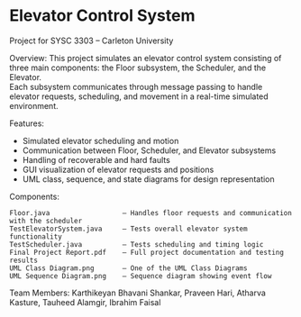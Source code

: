 # Elevator Control System
Project for SYSC 3303 – Carleton University

Overview:
This project simulates an elevator control system consisting of three main components: the Floor subsystem, the Scheduler, and the Elevator.  
Each subsystem communicates through message passing to handle elevator requests, scheduling, and movement in a real-time simulated environment.

Features:
- Simulated elevator scheduling and motion
- Communication between Floor, Scheduler, and Elevator subsystems
- Handling of recoverable and hard faults
- GUI visualization of elevator requests and positions
- UML class, sequence, and state diagrams for design representation

Components:

    Floor.java                  – Handles floor requests and communication with the scheduler
    TestElevatorSystem.java     – Tests overall elevator system functionality
    TestScheduler.java          – Tests scheduling and timing logic
    Final Project Report.pdf    – Full project documentation and testing results
    UML Class Diagram.png       – One of the UML Class Diagrams
    UML Sequence Diagram.png    – Sequence diagram showing event flow


Team Members: Karthikeyan Bhavani Shankar, Praveen Hari, Atharva Kasture, Tauheed Alamgir, Ibrahim Faisal

